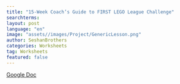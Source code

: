```yaml
---
title: "15-Week Coach’s Guide to FIRST LEGO League Challenge"
searchterms:
layout: post
language: "en"
image: "assets//images/Project/GenericLesson.png"
author: SeshanBrothers
categories: Worksheets
tag: Worksheets
featured: false
---
```


<a href="https://docs.google.com/document/d/1qpmKpHnKpBQdmjKMBYFADjXTIW9ZDlxAS_LTYZhpFPo/edit?usp=sharing">Google Doc</a>

